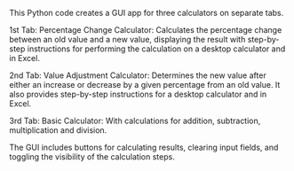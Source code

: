 This Python code creates a GUI app for three calculators on separate tabs.

1st Tab: Percentage Change Calculator:
Calculates the percentage change between an old value and a new value,
displaying the result with step-by-step instructions for performing the calculation on a desktop calculator and in Excel.

2nd Tab: Value Adjustment Calculator:
Determines the new value after either an increase or decrease by a given percentage from an old value.
It also provides step-by-step instructions for a desktop calculator and in Excel.

3rd Tab: Basic Calculator:
With calculations for addition, subtraction, multiplication and division.

The GUI includes buttons for calculating results, clearing input fields, and toggling the visibility of the calculation steps.
